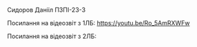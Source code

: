 Сидоров Данііл ПЗПІ-23-3

Посилання на відеозвіт з 1ЛБ: https://youtu.be/Ro_5AmRXWFw

Посилання на відеозвіт з 2ЛБ:  

